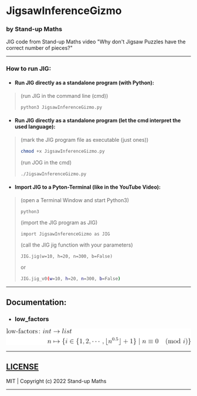 # JigsawInferenceGizmo
### by Stand-up Maths

JIG code from Stand-up Maths video "Why don't Jigsaw Puzzles have the correct number of pieces?"

---

### How to run JIG:

- #### Run JIG directly as a standalone program (with Python):

>(run JIG in the command line (cmd))
>
>```bash
>python3 JigsawInferenceGizmo.py
>```

- #### Run JIG directly as a standalone program (let the cmd interpret the used language):
>
>(mark the JIG program file as executable (just ones))
>
>```bash
>chmod +x JigsawInferenceGizmo.py
>```
>
>(run JOG in the cmd)
>
>```bash
>./JigsawInferenceGizmo.py
>```

- #### Import JIG to a Pyton-Terminal (like in the YouTube Video):
>
>(open a Terminal Window and start Python3)
>
>```commandline
>python3
>```
>
>(import the JIG program as JIG)
>
>```commandline
>import JigsawInferenceGizmo as JIG
>```
>
>(call the JIG jig function with your parameters)
>
>```commandline
>JIG.jig(w=10, h=20, n=300, b=False)
>```
>or 
>```bash
>JIG.jig_v0(w=10, h=20, n=300, b=False)
>```

---

## Documentation:


- ### low_factors

![EquationOne](doc/equation_1.png)


---

## [LICENSE](LICENSE)

MIT | Copyright (c) 2022 Stand-up Maths

---

